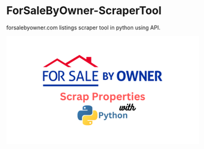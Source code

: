 # ForSaleByOwner-ScraperTool
forsalebyowner.com listings scraper tool in python using API.

![ForSaleByOwner.png](/images/Scrap%20Proprties.png)
